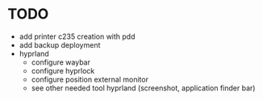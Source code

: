 # TODO

- add printer c235 creation with pdd
- add backup deployment
- hyprland
  - configure waybar
  - configure hyprlock
  - configure position external monitor
  - see other needed tool hyprland (screenshot, application finder bar)

